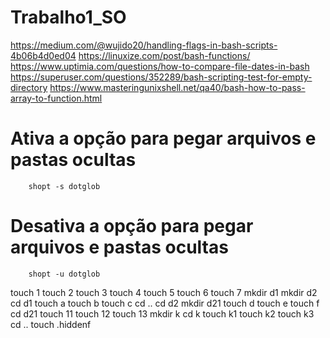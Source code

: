 # Trabalho1_SO
https://medium.com/@wujido20/handling-flags-in-bash-scripts-4b06b4d0ed04
https://linuxize.com/post/bash-functions/
https://www.uptimia.com/questions/how-to-compare-file-dates-in-bash
https://superuser.com/questions/352289/bash-scripting-test-for-empty-directory
https://www.masteringunixshell.net/qa40/bash-how-to-pass-array-to-function.html

# Ativa a opção para pegar arquivos e pastas ocultas
        shopt -s dotglob

# Desativa a opção para pegar arquivos e pastas ocultas
        shopt -u dotglob

touch 1
touch 2
touch 3
touch 4
touch 5
touch 6
touch 7
mkdir d1
mkdir d2
cd d1
touch a
touch b
touch c
cd ..
cd d2
mkdir d21
touch d
touch e
touch f
cd d21
touch 11
touch 12
touch 13
mkdir k
cd k
touch k1
touch k2
touch k3
cd ..
touch .hiddenf